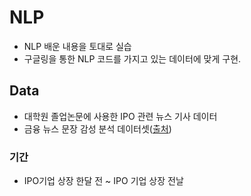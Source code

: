 # NLP

- NLP 배운 내용을 토대로 실습
- 구글링을 통한 NLP 코드를 가지고 있는 데이터에 맞게 구현.

## Data

- 대학원 졸업논문에 사용한 IPO 관련 뉴스 기사 데이터
- 금융 뉴스 문장 감성 분석 데이터셋([출처](https://github.com/ukairia777/finance_sentiment_corpus))

### 기간

- IPO기업 상장 한달 전 ~ IPO 기업 상장 전날
